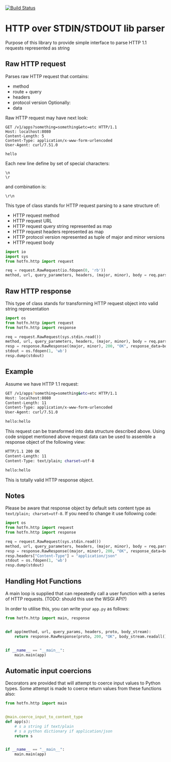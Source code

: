 [![Build Status](https://travis-ci.org/denismakogon/hotfn-py.svg?branch=master)](https://travis-ci.org/denismakogon/hotfn-py)

HTTP over STDIN/STDOUT lib parser
=================================

Purpose of this library to provide simple interface to parse HTTP 1.1 requests represented as string

Raw HTTP request
----------------

Parses raw HTTP request that contains:
 - method
 - route + query
 - headers
 - protocol version
 Optionally:
 - data

Raw HTTP request may have next look:

    GET /v1/apps?something=something&etc=etc HTTP/1.1
    Host: localhost:8080
    Content-Length: 5
    Content-Type: application/x-www-form-urlencoded
    User-Agent: curl/7.51.0

    hello

Each new line define by set of special characters:

    \n
    \r

and combination is:

    \r\n

This type of class stands for HTTP request parsing to a sane structure of:

 - HTTP request method
 - HTTP request URL
 - HTTP request query string represented as map
 - HTTP request headers represented as map
 - HTTP protocol version represented as tuple of major and minor versions
 - HTTP request body

```python
import io
import sys
from hotfn.http import request

req = request.RawRequest(io.fdopen(0, 'rb'))
method, url, query_parameters, headers, (major, minor), body = req.parse_raw_request()
```

Raw HTTP response
-----------------

This type of class stands for transforming HTTP request object into valid string representation

```python
import os
from hotfn.http import request
from hotfn.http import response

req = request.RawRequest(sys.stdin.read())
method, url, query_parameters, headers, (major, minor), body = req.parse_raw_request()
resp = response.RawResponse((major, minor), 200, "OK", response_data=body)
stdout = os.fdopen(1, 'wb')
resp.dump(stdout)
```

Example
-------

Assume we have HTTP 1.1 request:
```bash
GET /v1/apps?something=something&etc=etc HTTP/1.1
Host: localhost:8080
Content-Length: 11
Content-Type: application/x-www-form-urlencoded
User-Agent: curl/7.51.0

hello:hello

```
This request can be transformed into data structure described above.
Using code snippet mentioned above request data can be used to assemble a response object of the following view:
```bash
HTTP/1.1 200 OK
Content-Length: 11
Content-Type: text/plain; charset=utf-8

hello:hello

```
This is totally valid HTTP response object.

Notes
-----

Please be aware that response object by default sets content type as `text/plain; charset=utf-8`. If you need to change it use following code:
```python
import os
from hotfn.http import request
from hotfn.http import response

req = request.RawRequest(sys.stdin.read())
method, url, query_parameters, headers, (major, minor), body = req.parse_raw_request()
resp = response.RawResponse((major, minor), 200, "OK", response_data=body)
resp.headers["Content-Type"] = "application/json"
stdout = os.fdopen(1, 'wb')
resp.dump(stdout)

```

Handling Hot Functions
----------------------

A main loop is supplied that can repeatedly call a user function with a series of HTTP requests.
(TODO: should this use the WSGI API?)

In order to utilise this, you can write your `app.py` as follows:

```python
from hotfn.http import main, response


def app(method, url, query_params, headers, proto, body_stream):
    return response.RawResponse(proto, 200, "OK", body_stream.readall())


if __name__ == "__main__":
    main.main(app)
```

Automatic input coercions
-------------------------

Decorators are provided that will attempt to coerce input values to Python types.
Some attempt is made to coerce return values from these functions also:

```python
from hotfn.http import main


@main.coerce_input_to_content_type
def app(s):
    # s a string if text/plain
    # s a python dictionary if application/json
    return s


if __name__ == "__main__":
    main.main(app)
```